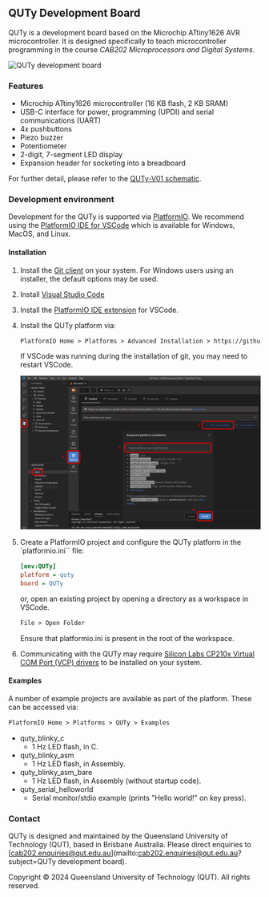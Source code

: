 ## QUTy Development Board

QUTy is a development board based on the Microchip ATtiny1626 AVR
microcontroller. It is designed specifically to teach microcontroller
programming in the course _CAB202 Microprocessors and Digital Systems_.

![QUTy development board](QUTy.png)

### Features

- Microchip ATtiny1626 microcontroller (16 KB flash, 2 KB SRAM)
- USB-C interface for power, programming (UPDI) and serial communications (UART)
- 4x pushbuttons
- Piezo buzzer
- Potentiometer
- 2-digit, 7-segment LED display
- Expansion header for socketing into a breadboard

For further detail, please refer to the [QUTy-V01 schematic](QUTy-V01_Schematic.pdf).

### Development environment

Development for the QUTy is supported via [PlatformIO](https://platformio.org/).
We recommend using the [PlatformIO IDE for VSCode](https://platformio.org/install/ide?install=vscode)
which is available for Windows, MacOS, and Linux.

#### Installation

1. Install the [Git client](https://git-scm.com/) on your system.
   For Windows users using an installer, the default options may be used.
2. Install [Visual Studio Code](https://code.visualstudio.com/download)
3. Install the [PlatformIO IDE extension](https://marketplace.visualstudio.com/items?itemName=platformio.platformio-ide) for VSCode.
4. Install the QUTy platform via:

    ```txt
    PlatformIO Home > Platforms > Advanced Installation > https://github.com/cab202/quty
    ```

    If VSCode was running during the installation of git, you may need
    to restart VSCode.

    ![QUTy platform installation](PlatformInstall.png)
5. Create a PlatformIO project and configure the QUTy platform in the
   `platformio.ini`` file:

    ```ini
    [env:QUTy]
    platform = quty
    board = QUTy
    ```

    or, open an existing project by opening a directory as a workspace
    in VSCode.

    ```txt
    File > Open Folder
    ```

    Ensure that platformio.ini is present in the root of the workspace.
6. Communicating with the QUTy may require
   [Silicon Labs CP210x Virtual COM Port (VCP) drivers](https://www.silabs.com/developers/usb-to-uart-bridge-vcp-drivers)
   to be installed on your system.

#### Examples

A number of example projects are available as part of the platform.
These can be accessed via:

```txt
PlatformIO Home > Platforms > QUTy > Examples
```

- quty_blinky_c
  - 1 Hz LED flash, in C.
- quty_blinky_asm
  - 1 Hz LED flash, in Assembly.
- quty_blinky_asm_bare
  - 1 Hz LED flash, in Assembly (without startup code).
- quty_serial_helloworld
  - Serial monitor/stdio example (prints "Hello world!" on key press).

### Contact

QUTy is designed and maintained by the Queensland University of
Technology (QUT), based in Brisbane Australia. Please direct enquiries
to [cab202.enquiries@qut.edu.au](mailto:cab202.enquiries@qut.edu.au?subject=QUTy development board).

Copyright &copy; 2024 Queensland University of Technology (QUT). All rights reserved.
